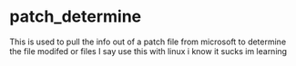 # patch_determine
This is used to pull the info out of a patch file from microsoft to determine the file modifed or files I say use this with linux i know it sucks im learning
